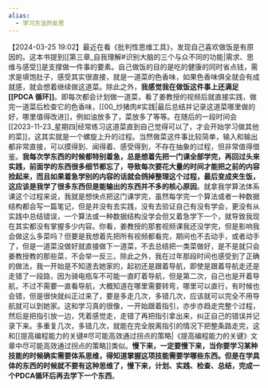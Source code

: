 ```yaml
---
alias:
  - 学习方法的反思
---
```


【2024-03-25 19:02】最近在看《批判性思维工具》，发现自己喜欢做饭是有原因的。这本书提到[[第三章_自我理解#识别大脑的三个与众不同的功能|需求、思维与感受]]是支撑做一件事的要素。自己做饭的目的是吃的健康的同时省点钱，需求是填饱肚子，感受其实很直接，就是一道菜的色香味，如果色香味俱全就会有成就感，就会想着继续做这道菜。除此之外，**我感觉我在做饭这件事上还满足[[PDCA 循环]]**。即每次都会计划做一道菜，看了姜教授的视频后就直接实践，做完一道菜后检查它的色香味，[[00_炒猪肉#实践|最后总结并记录这道菜哪里做的好，哪里值得改进]]，例如油放多了，菜放多了等等。在随后的一段时间会[[2023-11-23_星期四|经常练习这道菜直到自己觉得可以了，才会开始学习做其他的菜]]，这其实就是一个螺旋上升的过程。当然做菜这件事比较简单，输入和输出都非常直接，可以摸得到、闻得着、感受得到，不存在抽象的过程，但非常值得借鉴。**我每次学东西的时候都特别着急，总是想着先把一门课全部学完，再回过头来实践，前面学的东西很多细节都忘了，导致每次要花大量的时间才能把之前的内容捡起来，而且如果着急学别的内容的话就会鸽掉整理这个过程，最后变成夹生饭，这应该是我学了很多东西但是能输出的东西并不多的核心原因**。就拿我学算法体系课这个过程来说，我就是想快点把这门课学完，虽然每学完一个算法或者一种数据结构都会写一篇笔记，但是并没有去实践，没有去验证自己有没有学会，更没有从实践中总结错误，一个算法或一种数据结构没学会但又着急学下一个，就导致我现在其实都没有掌握多少内容。你看，姜教授的那套视频课我还没学完，但是影响我会做这么多菜吗？但要是我想着先把所有视频都看完，期间也不去动手，或者动手了，但是一道菜没做好就直接做下一道菜，不去总结把一类菜做好，是不是就只会姜教授教的那些菜，不会举一反三。除此之外，我在过年那段时间也感受到了正确的做法，我一开始是不知道去她家的，起初还是跟着导航，即使是跟着导航走还是走错了一段路，因为骑电瓶车不可能一直盯着导航，但是第二次，自己也是开着导航，不过不需要一直看导航，大概知道在哪里需要转弯，哪里可以直行，有时候也会错，但是很快就纠正过来了，要是多走几次，多错几次，应该就可以完全不用导航就可以到她家。这和学习真的很像，一开始跟着指引，亦步亦趋走完整个过程，然后是把指引放一边，凭着感觉走，走错了再把指引拿出来，纠正自己的错误并记录下来。多重复几次，多错几次，就能在完全脱离指引的情况下把整条路走完，这和[[提高编程能力的关键#尽可能高效通过拐点的策略|《提高编程能力的关键》文章中尽可能高效通过拐点的策略]]类似。**慢下来，一定要慢下来，当你要学习某种技能的时候确实需要体系思维，得知道掌握这项技能需要学哪些东西。但是在学具体的东西的时候就不要有这种思维了，慢下来，计划、实践、检查、总结，完成一个PDCA循环后再去学下一个东西**。